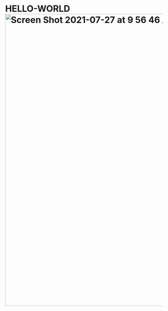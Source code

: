 # HELLO-WORLD<img width="933" alt="Screen Shot 2021-07-27 at 9 56 46 AM" src="https://user-images.githubusercontent.com/67516625/131048201-b6cf0ff7-d282-4552-86f8-d2d61466db2b.png">
